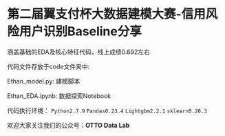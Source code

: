 # 第二届翼支付杯大数据建模大赛-信用风险用户识别Baseline分享
涵盖基础的EDA及核心特征代码，线上成绩0.692左右

代码文件存放于code文件夹中:

Ethan_model.py: 建模脚本

Ethan_EDA.ipynb: 数据探索Notebook

代码执行环境：
`Python2.7.9`
`Pandas0.23.4`
`Lightgbm2.2.1`
`sklearn0.20.3`


欢迎大家关注我们的公众号：**OTTO Data Lab**
